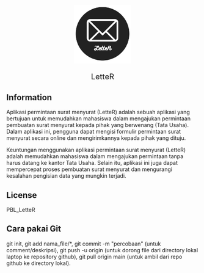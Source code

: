 <p align="center"><img src="https://github.com/akhbarulhadi/pbl_letter/blob/main/public/img/LetteR2.png" width="150" alt="Laravel Logo"></a></p>

<p style="font-size: 20px;" align="center">
LetteR
</p>

## Information

Aplikasi permintaan surat menyurat (LetteR) adalah sebuah aplikasi yang bertujuan untuk memudahkan mahasiswa dalam mengajukan permintaan pembuatan surat menyurat kepada pihak yang berwenang (Tata Usaha). Dalam aplikasi ini, pengguna dapat mengisi formulir permintaan surat menyurat secara online dan mengirimkannya kepada pihak yang dituju.

Keuntungan menggunakan aplikasi permintaan surat menyurat (LetteR) adalah memudahkan mahasiswa dalam mengajukan permintaan tanpa harus datang ke kantor Tata Usaha. Selain itu, aplikasi ini juga dapat mempercepat proses pembuatan surat menyurat dan mengurangi kesalahan pengisian data yang mungkin terjadi.


## License

PBL_LetteR

## Cara pakai Git

git init,
git add nama_file/*,
git commit -m "percobaan" (untuk comment/deskripsi),
git push -u origin (untuk dorong file dari directory lokal laptop ke repository github),
git pull origin main (untuk ambil dari repo github ke directory lokal).